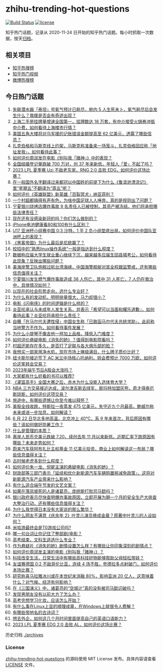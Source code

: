 # zhihu-trending-hot-questions

[![Build Status](https://github.com/justjavac/zhihu-trending-hot-questions/workflows/ci/badge.svg?branch=master)](https://github.com/justjavac/zhihu-trending-hot-questions/actions)
[![license](https://img.shields.io/github/license/justjavac/zhihu-trending-hot-questions)](https://github.com/justjavac/zhihu-trending-hot-questions/blob/master/LICENSE)

知乎热门话题，记录从 2020-11-24
日开始的知乎热门话题。每小时抓取一次数据，按天[归档](./archives)。

## 相关项目

- [知乎热搜榜](https://github.com/justjavac/zhihu-trending-top-search)
- [知乎热门视频](https://github.com/justjavac/zhihu-trending-hot-video)
- [微博热搜榜](https://github.com/justjavac/weibo-trending-hot-search)

## 今日热门话题

<!-- BEGIN -->
<!-- 最后更新时间 Fri Jun 23 2023 03:17:00 GMT+0800 (China Standard Time) -->

1. [失联潜水器「泰坦」号氧气预计已耗尽，舱内 5 人生死未卜，氧气耗尽后会发生什么？救援是否会有奇迹出现？](https://www.zhihu.com/question/608002171)
1. [上海二手房挂牌量增速全国第一，挂牌数达 18 万套，有中介接受火锅券冲抵中介费，如何看待上海楼市行情？](https://www.zhihu.com/question/607907674)
1. [美国五角大楼将对乌军援的记账错误金额提高至 62 亿美元，透露了哪些信息？](https://www.zhihu.com/question/607781134)
1. [扎克伯格和马斯克线上约架，马斯克称准备来一场笼斗，扎克伯格回应称「地址发我」，如何看待此事？](https://www.zhihu.com/question/608012861)
1. [如何评价周润发在电影《别叫我「赌神」》中的表现？](https://www.zhihu.com/question/607674958)
1. [全国结婚登记量跌破 700 万对，创 37 年来新低，年轻人「爱」不起了吗？](https://www.zhihu.com/question/607996046)
1. [2023 LPL 夏季赛 Uzi 不敌老东家，RNG 2:0 击败 EDG，如何评价这场比赛？](https://www.zhihu.com/question/608001150)
1. [在一般国外名字翻译过来都冠以中国姓的前提下为什么《鲁滨逊漂流记》里“星期五”不翻译为“周五”呢？](https://www.zhihu.com/question/590522506)
1. [如何评价《英雄联盟》新英雄「百裂冥犬」纳亚菲利？](https://www.zhihu.com/question/607827052)
1. [一个村超都搞得有声有色，为啥中国足球人人唾弃，真的是规则出了问题？](https://www.zhihu.com/question/606948461)
1. [宁夏银川烧烤店爆炸事故 9 名责任人已被控制，其资产被冻结，他们将承担哪些法律责任？](https://www.zhihu.com/question/607978473)
1. [现在还有没感染新冠的吗？你们怎么做到的？](https://www.zhihu.com/question/576527176)
1. [iPhone电池健康看80和100有什么区别？](https://www.zhihu.com/question/569965047)
1. [U17 亚洲杯小组赛中国 0:3 沙特，1 平 2 负小组垫底出局，如何评价中国队亚洲杯上的表现？](https://www.zhihu.com/question/608014216)
1. [《黑客帝国》为什么最后是尼欧赢了？](https://www.zhihu.com/question/45125535)
1. [校招中的“熟悉linux操作系统”一般是指达到什么程度？](https://www.zhihu.com/question/517101428)
1. [数据称应届大学生就业重心继续下沉，越来越多应届生回县城考公，如何看待此现象？反映出哪些问题？](https://www.zhihu.com/question/607781746)
1. [美海岸警卫队炮舰过航台湾海峡，中国海警舰艇对其全程跟监警戒，还有哪些信息值得关注？](https://www.zhihu.com/question/607981759)
1. [宁夏银川发生燃气爆炸事故造成 38 人伤亡，其中 31 人死亡，7 人仍在救治中，具体情况如何？](https://www.zhihu.com/question/607961203)
1. [以现在的社会形势走向，选什么专业好？](https://www.zhihu.com/question/579628716)
1. [为什么有的发动机，明明排量很大，马力却很小？](https://www.zhihu.com/question/605797979)
1. [电影《闪电侠》的时间逻辑是什么样的？](https://www.zhihu.com/question/607279544)
1. [炎亚纶承认与未成年人发生关系，并表示「希望可以当面和耀乐道歉」，如何看待此事？炎亚纶将承担什么责任？](https://www.zhihu.com/question/607744350)
1. [自曝「在马尔代夫遭性侵」中国女生称「已致函马尔代夫总统求助」，此前称当地警方不作为，如何看待事件发展？](https://www.zhihu.com/question/607809339)
1. [为什么小提琴不像吉他一样加上品格，降低入门难度？](https://www.zhihu.com/question/308921367)
1. [如何评价悬疑电影《消失的她》？值得到电影院看吗？](https://www.zhihu.com/question/607961545)
1. [村超还能存在多久，是否打了足联与各大俱乐部的脸？](https://www.zhihu.com/question/606520764)
1. [我想买一部家用净水机，现在市场上琳琅满目，什么牌子质价比好？](https://www.zhihu.com/question/49600688)
1. [纽卡斯尔接近签下 AC 米兰中场核心托纳利，转会费预计 7000 万欧，如何评价这笔转会交易？](https://www.zhihu.com/question/607968593)
1. [2023年端午节后A股会大涨吗？](https://www.zhihu.com/question/607909550)
1. [大家都有什么好看的书可以推荐?](https://www.zhihu.com/question/603748072)
1. [《灌篮高手》全国大赛之后，赤木为什么没能入选体育大学？](https://www.zhihu.com/question/21984804)
1. [NBA 三方交易接近达成，波尔津吉斯去绿军，斯玛特加盟灰熊，奇才得泰厄斯琼斯，如何评价这项交易？](https://www.zhihu.com/question/607968898)
1. [旅途中，有哪些遗憾让你至今难以释怀？](https://www.zhihu.com/question/21038225)
1. [美股全线收跌，特斯拉一夜蒸发 475 亿美元，失守近九个月最高，鲍威尔称未来或进一步加息，如何解读？](https://www.zhihu.com/question/607964846)
1. [6 月 22 日华北多地高温，北京冲上 40℃，系 9 年来首次，背后原因有哪些？该如何做好防暑工作？](https://www.zhihu.com/question/607989824)
1. [什么是管理的本质？](https://www.zhihu.com/question/607006108)
1. [离岸人民币兑美元跌破 7.20，续创去年 11 月以来新低，近期汇率下跌原因有哪些？未来走势如何？](https://www.zhihu.com/question/607789906)
1. [蔚来汽车获阿布扎比主权基金 11 亿美元投资，商业上如何解读这一布局？哪些信息值得关注？](https://www.zhihu.com/question/607716316)
1. [古时候老虎多到什么程度？](https://www.zhihu.com/question/284091530)
1. [如何评价朱一龙、倪妮主演的悬疑电影《消失的她》？](https://www.zhihu.com/question/607263125)
1. [财政部等三部门表示「延续和优化新能源汽车车辆购置税减免政策」，这将对新能源汽车产业带来什么影响？](https://www.zhihu.com/question/607784960)
1. [有什么适合端午节发的文艺文案？](https://www.zhihu.com/question/463413992)
1. [如果在落凤坡死的人是诸葛亮，庞统能打败司马懿吗？](https://www.zhihu.com/question/606962512)
1. [银川政府表示尽快查明爆炸事故原因，立即开展为期一个月的安全生产大排查大整治行动，还有哪些信息值得关注？](https://www.zhihu.com/question/608017964)
1. [为什么我觉得日本没有大家说的那么繁华？](https://www.zhihu.com/question/599520936)
1. [为什么网友不满意《庆余年 2》叶灵儿演员换成金晨？原著中叶灵儿的人设如何？](https://www.zhihu.com/question/607597903)
1. [米哈游最终会是T0游戏公司吗?](https://www.zhihu.com/question/585107694)
1. [哪一句台词让你记住了整部剧/电影？](https://www.zhihu.com/question/596285557)
1. [高考结束，文科生适选什么专业？](https://www.zhihu.com/question/606371023)
1. [作为悬疑片《消失的她》剧情设置怎么样？有哪些让你印象深刻的剧情点？](https://www.zhihu.com/question/572197325)
1. [如何评价周润发主演的电影《别叫我「赌神」》？](https://www.zhihu.com/question/607437807)
1. [科技改变生活，日常生活中有哪些高科技好物能够帮助父母轻松带娃？](https://www.zhihu.com/question/606792821)
1. [友谊赛德国 0:2 不敌哥伦比亚，连续 4 场不胜，夸德拉多点射破门，如何评价本场比赛？](https://www.zhihu.com/question/607787409)
1. [研究称喜马拉雅冰川或在本世纪末消融 80%，影响亚洲 20 亿人，这意味着什么？对气候、经济有何影响？](https://www.zhihu.com/question/607690075)
1. [在《三国演义》中，诸葛亮的“空城计”真的没有被司马懿识破吗？](https://www.zhihu.com/question/604680603)
1. [发现男朋友没有以前大方了怎么办？](https://www.zhihu.com/question/607299763)
1. [高考完想学习化妆，应该怎么开始？](https://www.zhihu.com/question/606636321)
1. [有什么事在Linux上显的顺理成章，在Windows上就很令人费解？](https://www.zhihu.com/question/604433281)
1. [有哪些带地名的古诗词？](https://www.zhihu.com/question/607509869)
1. [想去外企，如何这几个月时间里面提高自己的英语口语能力？](https://www.zhihu.com/question/347366122)
1. [2023 LPL 夏季赛 EDG 2:0 击败 AL，如何评价这场比赛？](https://www.zhihu.com/question/607809558)

<!-- END -->

历史归档 [./archives](./archives)

### License

[zhihu-trending-hot-questions](https://github.com/justjavac/zhihu-trending-hot-questions)
的源码使用 MIT License 发布。具体内容请查看 [LICENSE](./LICENSE) 文件。

